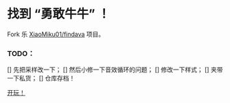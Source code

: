 # 找到 “勇敢牛牛” ！

Fork 乐 [XiaoMiku01/findava](https://github.com/XiaoMiku01/findava) 项目。

### TODO：
[] 先把采样改一下；
[] 然后小修一下音效循环的问题；
[] 修改一下样式；
[] 夹带一下私货；
[] 仓库存档！

[开玩！](https://gh.kurisucat.com/FindCow)
